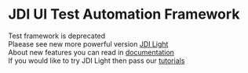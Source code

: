 # JDI UI Test Automation Framework

Test framework is deprecated</br>
Plaease see new more powerful version [JDI Light](https://github.com/jdi-testing/jdi-light)</br>
About new features you can read in [documentation](https://jdi-docs.github.io/jdi-light/?java#jdi-light-framework)</br>
If you would like to try JDI Light then pass our [tutorials](https://jdi-docs.github.io/jdi-light/?java#tutorial)</br>


